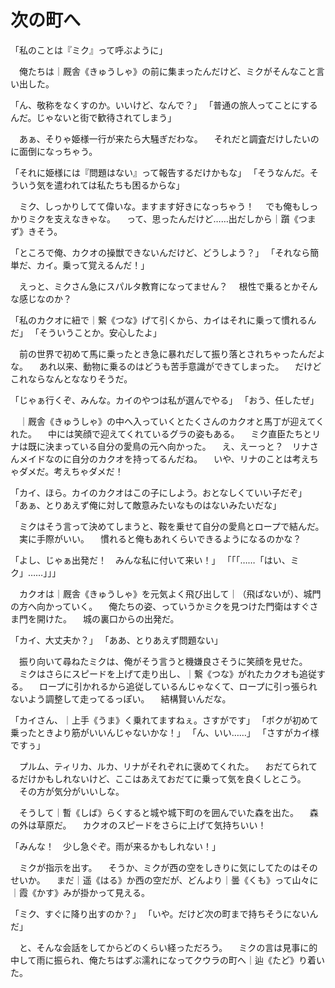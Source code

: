 ﻿# 次の町へ
「私のことは『ミク』って呼ぶように」

　俺たちは｜厩舎《きゅうしゃ》の前に集まったんだけど、ミクがそんなこと言い出した。

「ん、敬称をなくすのか。いいけど、なんで？」
「普通の旅人ってことにするんだ。じゃないと街で歓待されてしまう」

　あぁ、そりゃ姫様一行が来たら大騒ぎだわな。
　それだと調査だけしたいのに面倒になっちゃう。

「それに姫様には『問題はない』って報告するだけかもな」
「そうなんだ。そういう気を遣われては私たちも困るからな」

　ミク、しっかりしてて偉いな。ますます好きになっちゃう！
　でも俺もしっかりミクを支えなきゃな。
　って、思ったんだけど……出だしから｜躓《つまず》きそう。

「ところで俺、カクオの操獣できないんだけど、どうしよう？」
「それなら簡単だ、カイ。乗って覚えるんだ！」

　えっと、ミクさん急にスパルタ教育になってません？
　根性で乗るとかそんな感じなのか？

「私のカクオに紐で｜繋《つな》げて引くから、カイはそれに乗って慣れるんだ」
「そういうことか。安心したよ」

　前の世界で初めて馬に乗ったとき急に暴れだして振り落とされちゃったんだよな。
　あれ以来、動物に乗るのはどうも苦手意識ができてしまった。
　だけどこれならなんとななりそうだ。

「じゃぁ行くぞ、みんな。カイのやつは私が選んでやる」
「おう、任したぜ」

　｜厩舎《きゅうしゃ》の中へ入っていくとたくさんのカクオと馬丁が迎えてくれた。
　中には笑顔で迎えてくれているグラの姿もある。
　ミク直臣たちとリナは既に決まっている自分の愛鳥の元へ向かった。
　え、えーっと？　リナさんメイドなのに自分のカクオを持ってるんだね。
　いや、リナのことは考えちゃダメだ。考えちゃダメだ！

「カイ、ほら。カイのカクオはこの子にしよう。おとなしくていい子だぞ」
「あぁ、とりあえず俺に対して敵意みたいなものはないみたいだな」

　ミクはそう言って決めてしまうと、鞍を乗せて自分の愛鳥とロープで結んだ。
　実に手際がいい。
　慣れると俺もあれくらいできるようになるのかな？

「よし、じゃぁ出発だ！　みんな私に付いて来い！」
「「「……「はい、ミク」……」」」

　カクオは｜厩舎《きゅうしゃ》を元気よく飛び出して｜（飛ばないが）、城門の方へ向かっていく。
　俺たちの姿、っていうかミクを見つけた門衛はすぐさま門を開けた。
　城の裏口からの出発だ。

「カイ、大丈夫か？」
「ああ、とりあえず問題ない」

　振り向いて尋ねたミクは、俺がそう言うと機嫌良さそうに笑顔を見せた。
　ミクはさらにスピードを上げて走り出し、｜繋《つな》がれたカクオも追従する。
　ロープに引かれるから追従しているんじゃなくて、ロープに引っ張られないよう調整して走ってるっぽい。
　結構賢いんだな。

「カイさん、｜上手《うま》く乗れてますねぇ。さすがです」
「ボクが初めて乗ったときより筋がいいんじゃないかな！」
「ん、いい……」
「さすがカイ様ですぅ」

　プルム、ティリカ、ルカ、リナがそれぞれに褒めてくれた。
　おだてられてるだけかもしれないけど、ここはあえておだてに乗って気を良くしとこう。
　その方が気分がいいしな。

　そうして｜暫《しば》らくすると城や城下町のを囲んでいた森を出た。
　森の外は草原だ。
　カクオのスピードをさらに上げて気持ちいい！

「みんな！　少し急ぐぞ。雨が来るかもしれない！」

　ミクが指示を出す。
　そうか、ミクが西の空をしきりに気にしてたのはそのせいか。
　まだ｜遥《はる》か西の空だが、どんより｜曇《くも》って山々に｜霞《かす》みが掛かって見える。

「ミク、すぐに降り出すのか？」
「いや。だけど次の町まで持ちそうにないんだ」

　と、そんな会話をしてからどのくらい経っただろう。
　ミクの言は見事に的中して雨に振られ、俺たちはずぶ濡れになってクウラの町へ｜辿《たど》り着いた。